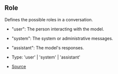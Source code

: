 ## Role

Defines the possible roles in a conversation.
- "user": The person interacting with the model.
- "system": The system or administrative messages.
- "assistant": The model's responses.

- Type: 'user' \| 'system' \| 'assistant'

- [Source](https://github.com/verleihernix/clashai/blob/580221aa13f2b13b59c03a36a2ac2c0e7c4a03b8/src/index.ts#L43)